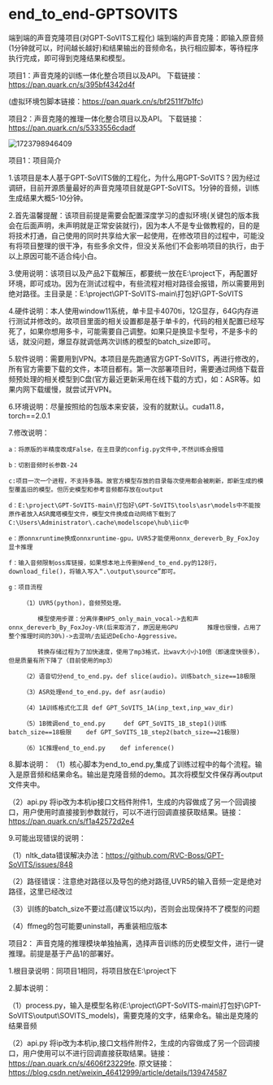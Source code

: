 # end_to_end-GPTSOVITS
端到端的声音克隆项目(对GPT-SoVITS工程化)
端到端的声音克隆：即输入原音频(1分钟就可以，时间越长越好)和结果输出的音频命名，执行相应脚本，等待程序执行完成，即可得到克隆结果和模型。

项目1：声音克隆的训练一体化整合项目以及API。
下载链接：https://pan.quark.cn/s/395bf4342d4f

(虚拟环境包脚本链接：https://pan.quark.cn/s/bf2511f7b1fc)

项目2：声音克隆的推理一体化整合项目以及API。
下载链接：https://pan.quark.cn/s/5333556cdadf

![1723798946409](https://github.com/user-attachments/assets/2e50a14d-bd73-45dd-ab5d-6815708aba6e)



项目1：项目简介

1.该项目是本人基于GPT-SoVITS做的工程化，为什么用GPT-SoVITS？因为经过调研，目前开源质量最好的声音克隆项目就是GPT-SoVITS。1分钟的音频，训练生成结果大概5-10分钟。

2.首先温馨提醒：该项目前提是需要会配置深度学习的虚拟环境(关键包的版本我会在后面声明，未声明就是正常安装就行)，因为本人不是专业做教程的，目的是将技术打通，自己使用的同时共享给大家一起使用，在修改项目的过程中，可能没有将项目整理的很干净，有些多余文件，但没关系他们不会影响项目的执行，由于以上原因可能不适合纯小白。

3.使用说明：该项目以及产品2下载解压，都要统一放在E:\project下，再配置好环境，即可成功。因为在测试过程中，有些流程对相对路径会报错，所以需要用到绝对路径。主目录是：E:\project\GPT-SoVITS-main\打包好\GPT-SoVITS

4.硬件说明：本人使用window11系统，单卡显卡4070ti，12G显存，64G内存进行测试并修改的。故项目里面的相关设置都是基于单卡的，代码的相关配置已经写死了，如果你想用多卡，可能需要自己调整。如果只是换显卡型号，不是多卡的话，就没问题，爆显存就调低两次训练的模型的batch_size即可。

5.软件说明：需要用到VPN。本项目是先跑通官方GPT-SoVITS，再进行修改的，所有官方需要下载的文件，本项目都有。第一次部署项目时，需要通过网络下载音频预处理的相关模型到C盘(官方最近更新采用在线下载的方式)，如：ASR等。如果内网下载缓慢，就尝试开VPN。

6.环境说明：尽量按照给的包版本来安装，没有的就默认。cuda11.8，torch==2.0.1

7.修改说明：
    
    a：将原版的半精度改成False，在主目录的config.py文件中,不然训练会报错

    b：切割音频时长参数-24

    c:项目一次一个进程，不支持多路。故官方模型存放的目录每次使用都会被刷新，即新生成的模型覆盖旧的模型。但历史模型和参考音频都存放在output

    d：E:\project\GPT-SoVITS-main\打包好\GPT-SoVITS\tools\asr\models中不能按原作者放入ASR魔塔模型文件，模型文件换成自动网络下载到了C:\Users\Administrator\.cache\modelscope\hub\iic中

    e：原onnxruntime换成onnxruntime-gpu，UVR5才能使用onnx_dereverb_By_FoxJoy显卡推理

    f：输入音频限制oss库链接，如果想本地上传删掉end_to_end.py的128行，download_file()，将输入写入“.\output\source”即可。

    g：项目流程

        （1）UVR5(python)，音频预处理。

            模型使用步骤：分离伴奏HP5_only_main_vocal->去和声onnx_dereverb_By_FoxJoy-VR(后来取消了，原因是用GPU        推理也很慢，占用了整个推理时间的30%)->去混响/去延迟DeEcho-Aggressive。

            转换存储过程为了加快速度，使用了mp3格式，比wav大小小10倍（即速度快很多），但是质量有所下降了（目前使用的mp3）

        （2）语音切分end_to_end.py。def slice(audio)。训练batch_size==18极限

        （3）ASR处理end_to_end.py。def asr(audio)

        （4）1A训练格式化工具 def GPT_SoVITS_1A(inp_text,inp_wav_dir)

        （5）1B微调end_to_end.py     def GPT_SoVITS_1B_step1()训练batch_size==18极限    def GPT_SoVITS_1B_step2(batch_size==21极限)

        （6）1C推理end_to_end.py    def inference()    

8.脚本说明：
（1）核心脚本为end_to_end.py,集成了训练过程中的每个流程。输入是原音频和结果命名。输出是克隆音频的demo。其次将模型文件保存再output文件夹中。

（2）api.py    将ip改为本机ip接口文档件附件1，生成的内容做成了另一个回调接口，用户使用时直接接到参数就行，可以不进行回调直接获取结果。链接：https://pan.quark.cn/s/f1a42572d2e4

9.可能出现错误的说明：

（1）nltk_data错误解决办法：https://github.com/RVC-Boss/GPT-SoVITS/issues/848

（2）路径错误：注意绝对路径以及导包的绝对路径,UVR5的输入音频一定是绝对路径，这里已经改过

（3）训练的batch_size不要过高(建议15以内)，否则会出现保持不了模型的问题

（4）ffmeg的包可能要uninstall，再重装相应版本


项目2：
声音克隆的推理模块单独抽离，选择声音训练的历史模型文件，进行一键推理。前提是基于产品1的部署好。

1.根目录说明：同项目1相同，将项目放在E:\project下

2.脚本说明：

（1）process.py，输入是模型名称(E:\project\GPT-SoVITS-main\打包好\GPT-SoVITS\output\SOVITS_models)，需要克隆的文字，结果命名。输出是克隆的结果音频

（2）api.py    将ip改为本机ip,接口文档件附件2，生成的内容做成了另一个回调接口，用户使用可以不进行回调直接获取结果。链接：https://pan.quark.cn/s/4606f23229fe.
原文链接：https://blog.csdn.net/weixin_46412999/article/details/139474587
